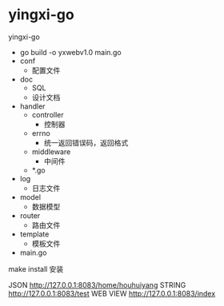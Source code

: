 # yingxi-go

yingxi-go
- go build -o yxwebv1.0 main.go 
- conf
    * 配置文件
- doc
    * SQL
    * 设计文档
- handler
    - controller
        * 控制器
    - errno
        * 统一返回错误码，返回格式
    - middleware
        * 中间件
    - *.go
- log
    * 日志文件
- model
    - 数据模型
- router
    * 路由文件
- template
    * 模板文件
- main.go

make install 安装

 JSON http://127.0.0.1:8083/home/houhuiyang
 STRING http://127.0.0.1:8083/test
 WEB VIEW http://127.0.0.1:8083/index

